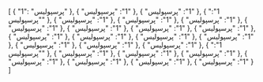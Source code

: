 [
  {
    "1": "پرسپولیس"
  },
  {
    "1": "پرسپولیس"
  },
  {
    "1": "پرسپولیس"
  },
  {
    "1": "پرسپولیس"
  },
  {
    "1": "پرسپولیس"
  },
  {
    "1": "پرسپولیس"
  },
  {
    "1": "پرسپولیس"
  },
  {
    "1": "پرسپولیس"
  },
  {
    "1": "پرسپولیس"
  },
  {
    "1": "پرسپولیس"
  },
  {
    "1": "پرسپولیس"
  },
  {
    "1": "پرسپولیس"
  },
  {
    "1": "پرسپولیس"
  },
  {
    "1": "پرسپولیس"
  },
  {
    "1": "پرسپولیس"
  },
  {
    "1": "پرسپولیس"
  },
  {
    "1": "پرسپولیس"
  },
  {
    "1": "پرسپولیس"
  },
  {
    "1": "پرسپولیس"
  },
  {
    "1": "پرسپولیس"
  },
  {
    "1": "پرسپولیس"
  },
  {
    "1": "پرسپولیس"
  },
  {
    "1": "پرسپولیس"
  },
  {
    "1": "پرسپولیس"
  },
  {
    "1": "پرسپولیس"
  },
  {
    "1": "پرسپولیس"
  }
]
